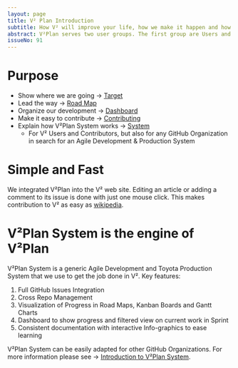 ```yaml
---
layout: page
title: V² Plan Introduction
subtitle: How V² will improve your life, how we make it happen and how you can help.
abstract: V²Plan serves two user groups. The first group are Users and Contributors of V². The second group are GitHub users who are looking for an Agile Project Management and Toyota Production System to add to their GitHub Organization.
issueNo: 91
---
```




# Purpose <a name="purpose"></a>
- Show where we are going → [Target](https://v-squared.github.io/v2-Plan/target/)
- Lead the way → [Road Map](https://v-squared.github.io/v2-Plan/road-map/)
- Organize our development → [Dashboard](https://v-squared.github.io/v2-Plan/dashboard/)
- Make it easy to contribute → [Contributing](https://v-squared.github.io/v2-Plan/contributing/)
- Explain how V²Plan System works → [System](https://v-squared.github.io/v2-Plan/system/)
   - For V² Users and Contributors, but also for any GitHub Organization in search for an Agile Development & Production System


# Simple and Fast <a name="simple"></a>
We integrated V²Plan into the V² web site. Editing an article or adding a comment to its issue is done with just one mouse click. This makes contribution to V² as easy as [wikipedia](https://www.wikipedia.org/).


# V²Plan System is the engine of V²Plan <a name="engine"></a>
V²Plan System is a generic Agile Development and Toyota Production System  that we use to get the job done in V². Key features:

1. Full GitHub Issues Integration
2. Cross Repo Management
3. Visualization of Progress in Road Maps, Kanban Boards and Gantt Charts
4. Dashboard to show progress and filtered view on current work in Sprint 
5. Consistent documentation with interactive Info-graphics to ease learning

V²Plan System can be easily adapted for other GitHub Organizations. For more information please see → [Introduction to V²Plan System](https://v-squared.github.io/v2-Plan/system/).
